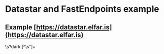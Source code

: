 # Datastar and FastEndpoints example

## Example [https://datastar.elfar.is](https://datastar.elfar.is)

\s?dark:[^\s"]+